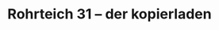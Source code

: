 ---
title: "Rohrteich 31 – der kopierladen"
url: /bielefeld/rohrteich-31-der-kopierladen/
shop: Kopieren
---